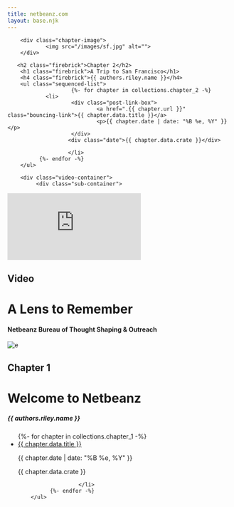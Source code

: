 ```yaml
---
title: netbeanz.com
layout: base.njk
---
```


   <audio id="background-music" loop>
  <source src="/sound/windowgazing.mp3" type="audio/mpeg" />
</audio>


<div class="post-list">





<div class="chapter-container gainsboro-bg" 
data-navbar="gainsboro"
data-title="firebrick"
data-background-image="conic-gradient(from 116.56deg at calc(100%/3) 0, #0000 90deg,#f2f2f2 0),
      conic-gradient(from -63.44deg at calc(200%/3) 100%, #0000 90deg,#f2f2f2 0)
      #ffffff;">

<div class="sub-container gainsboro-bg">

        <div class="chapter-image">
                <img src="/images/sf.jpg" alt="">
        </div>

       <h2 class="firebrick">Chapter 2</h2>
        <h1 class="firebrick">A Trip to San Francisco</h1>
        <h4 class="firebrick">{{ authors.riley.name }}</h4>
        <ul class="sequenced-list">
                        {%- for chapter in collections.chapter_2 -%}
                <li>
                        <div class="post-link-box">
                                <a href=".{{ chapter.url }}" class="bouncing-link">{{ chapter.data.title }}</a>
                                <p>{{ chapter.date | date: "%B %e, %Y" }}</p>
                        </div>
                       <div class="date">{{ chapter.data.crate }}</div>
                        
                       </li> 
              {%- endfor -%}
        </ul>
</div>
</div>

<div class="chapter-container"
        data-navbar="black"
        data-title="whitesmoke"
        data-background-image="">

        <div class="video-container">
             <div class="sub-container">


<div class="chapter-image">
       <iframe 
                class="responsive-iframe"
                id="embedded-video"
                src="https://www.youtube-nocookie.com/embed/j-15VQI0suQ?enablejsapi=1&modestbranding=1&rel=0&color=white" 
                title="A Lens to Remember" 
                frameborder="0" 
                allowfullscreen></iframe>

<h2 class="red">Video</h2>
<h1>A Lens to Remember</h1>
<h4>Netbeanz Bureau of Thought Shaping & Outreach</h4>

</div>
             </div>
        </div>

</div>




<div class="chapter-container"
        data-navbar="#4EDF41"
        data-title="black">

<div class="sub-container">
        <div class="chapter-image">
        <img src="/images/computer.gif" alt="e">
</div>
 <H2>Chapter 1</H2>
        <h1>Welcome to Netbeanz</h1>
        <h5>{{ authors.riley.name }}</h5>
        <ul class="sequenced-list">
                {%- for chapter in collections.chapter_1 -%}
                <li>
                        <div class="post-link-box">
                                <a href=".{{ chapter.url }}" class="bouncing-link">{{ chapter.data.title }}</a>
                                <p>{{ chapter.date | date: "%B %e, %Y" }}</p>
                        </div>
                       <div class="date">{{ chapter.data.crate }}</div>
                        
                       </li> 
              {%- endfor -%}
        </ul>
</div>
       
</div>

</div>
